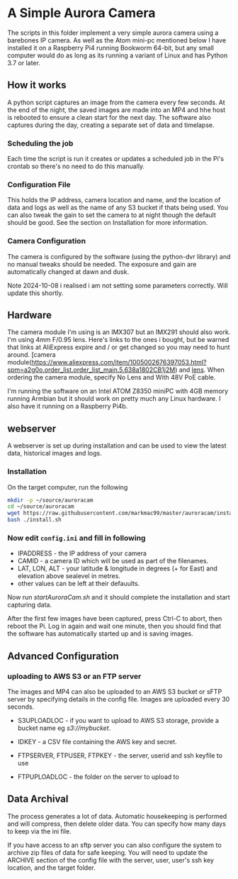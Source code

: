 # A Simple Aurora Camera

The scripts in this folder implement a very simple aurora camera using a barebones IP camera.  As well as the Atom mini-pc mentioned below I have installed it on a Raspberry Pi4 running Bookworm 64-bit, but any small computer would do as long as its running a variant of Linux and has Python 3.7 or later. 

## How it works
A python script captures an image from the camera every few seconds. At the end of the night, the saved images are made into an MP4 and hhe host is rebooted to ensure a clean start for the next day. The software also captures during the day, creating a separate set of data and timelapse. 

### Scheduling the job
Each time the script is run it creates or updates a scheduled job in the Pi's crontab so there's no need to do this manually. 

### Configuration File
This holds the IP address, camera location and name, and the location of data and logs as well as the name of any S3 bucket if thats being used. You can also tweak the gain to set the camera to at night though the default should be good.  See the section on Installation for more information. 

### Camera Configuration
The camera is configured by the software (using the python-dvr library) and no manual tweaks should be needed. The exposure and gain are automatically changed at dawn and dusk. 

Note 2024-10-08 i realised i am not setting some parameters correctly. Will update this shortly. 

## Hardware
The camera module I'm using is an IMX307 but an IMX291 should also work. I'm using 4mm F/0.95 lens.  Here's links to the ones i bought, but be warned that links at AliExpress expire and / or get changed so you may need to hunt around. [camera module(https://www.aliexpress.com/item/1005002676397053.html?spm=a2g0o.order_list.order_list_main.5.638a1802CB1j2M) and [lens](https://www.aliexpress.com/item/1005003145991079.html?spm=a2g0o.order_list.order_list_main.16.638a1802CB1j2M). When ordering the camera module, specify No Lens and With 48V PoE cable. 

I'm running the software on an Intel ATOM Z8350 miniPC with 4GB memory running Armbian but it should work on pretty much any Linux hardware.  I also have it running on a Raspberry Pi4b. 

## webserver
A webserver is set up during installation and can be used to view the latest data, historical images and logs. 

### Installation
On the target computer, run the following  

``` bash
mkdir -p ~/source/auroracam
cd ~/source/auroracam
wget https://raw.githubusercontent.com/markmac99/master/auroracam/install.sh
bash ./install.sh
```

### Now edit `config.ini` and fill in following
  * IPADDRESS - the IP address of your camera
  * CAMID - a camera ID which will be used as part of the filenames. 
  * LAT, LON, ALT - your latitude & longitude in degrees (+ for East) and elevation above sealevel in metres. 
  * other values can be left at their defauults. 
  
Now run *startAuroraCam.sh* and it should complete the installation and start capturing data.

After the first few images have been captured, press Ctrl-C to abort, then reboot the Pi. Log in again and wait one minute, then you should find that the software has automatically started up and is saving images.


## Advanced Configuration 
### uploading to AWS S3 or an FTP server
The images and MP4 can also be uploaded to an AWS S3 bucket or sFTP server by specifying details in the config file. Images are uploaded every 30 seconds.  

  * S3UPLOADLOC - if you want to upload to AWS S3 storage, provide a bucket name eg *s3://mybucket*. 
  * IDKEY - a CSV file containing the AWS key and secret.
 
  * FTPSERVER, FTPUSER, FTPKEY - the server, userid and ssh keyfile to use
  * FTPUPLOADLOC - the folder on the server to upload to
  
## Data Archival
The process generates a lot of data. Automatic housekeeping is performed and will compress, then delete
older data. You can specify how many days to keep via the ini file.

If you have access to an sftp server you can also configure the system to archive zip files of data for safe keeping. You will need to  update the ARCHIVE section of the config file with the server, user, user's ssh key location, and the target folder. 
